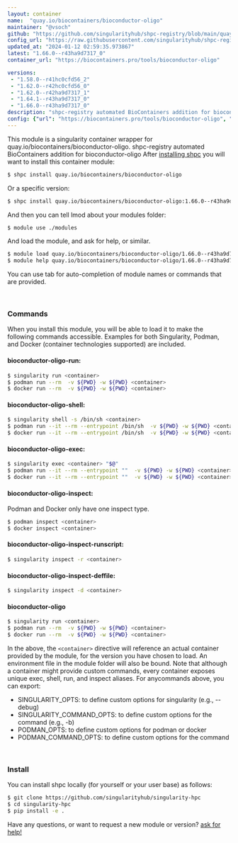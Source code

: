 ```yaml
---
layout: container
name:  "quay.io/biocontainers/bioconductor-oligo"
maintainer: "@vsoch"
github: "https://github.com/singularityhub/shpc-registry/blob/main/quay.io/biocontainers/bioconductor-oligo/container.yaml"
config_url: "https://raw.githubusercontent.com/singularityhub/shpc-registry/main/quay.io/biocontainers/bioconductor-oligo/container.yaml"
updated_at: "2024-01-12 02:59:35.973867"
latest: "1.66.0--r43ha9d7317_0"
container_url: "https://biocontainers.pro/tools/bioconductor-oligo"

versions:
 - "1.58.0--r41hc0cfd56_2"
 - "1.62.0--r42hc0cfd56_0"
 - "1.62.0--r42ha9d7317_1"
 - "1.64.1--r43ha9d7317_0"
 - "1.66.0--r43ha9d7317_0"
description: "shpc-registry automated BioContainers addition for bioconductor-oligo"
config: {"url": "https://biocontainers.pro/tools/bioconductor-oligo", "maintainer": "@vsoch", "description": "shpc-registry automated BioContainers addition for bioconductor-oligo", "latest": {"1.66.0--r43ha9d7317_0": "sha256:53877d8a3c97b493de32af5f87ecd0e56eead8a93edba85b2ea9dc4e8cad2841"}, "tags": {"1.58.0--r41hc0cfd56_2": "sha256:16cbc6cd7914d0b9e33c3de46e849cd37a6d1fe28f7f563d87ea7e211170be40", "1.62.0--r42hc0cfd56_0": "sha256:2f368d7d2c8c62ca2442be07f61ca9fa5aa346a8757799fe9abe0a5f451ddb76", "1.62.0--r42ha9d7317_1": "sha256:beabac364a6fb0994141f72db4e4ee129ebece1526ea8af646046ee2690d9413", "1.64.1--r43ha9d7317_0": "sha256:e1925e75e0bd19393acfa8caedecc39b91cdfefcce14ab3c8bdf7093857debfb", "1.66.0--r43ha9d7317_0": "sha256:53877d8a3c97b493de32af5f87ecd0e56eead8a93edba85b2ea9dc4e8cad2841"}, "docker": "quay.io/biocontainers/bioconductor-oligo"}
---
```


This module is a singularity container wrapper for quay.io/biocontainers/bioconductor-oligo.
shpc-registry automated BioContainers addition for bioconductor-oligo
After [installing shpc](#install) you will want to install this container module:


```bash
$ shpc install quay.io/biocontainers/bioconductor-oligo
```

Or a specific version:

```bash
$ shpc install quay.io/biocontainers/bioconductor-oligo:1.66.0--r43ha9d7317_0
```

And then you can tell lmod about your modules folder:

```bash
$ module use ./modules
```

And load the module, and ask for help, or similar.

```bash
$ module load quay.io/biocontainers/bioconductor-oligo/1.66.0--r43ha9d7317_0
$ module help quay.io/biocontainers/bioconductor-oligo/1.66.0--r43ha9d7317_0
```

You can use tab for auto-completion of module names or commands that are provided.

<br>

### Commands

When you install this module, you will be able to load it to make the following commands accessible.
Examples for both Singularity, Podman, and Docker (container technologies supported) are included.

#### bioconductor-oligo-run:

```bash
$ singularity run <container>
$ podman run --rm  -v ${PWD} -w ${PWD} <container>
$ docker run --rm  -v ${PWD} -w ${PWD} <container>
```

#### bioconductor-oligo-shell:

```bash
$ singularity shell -s /bin/sh <container>
$ podman run --it --rm --entrypoint /bin/sh  -v ${PWD} -w ${PWD} <container>
$ docker run --it --rm --entrypoint /bin/sh  -v ${PWD} -w ${PWD} <container>
```

#### bioconductor-oligo-exec:

```bash
$ singularity exec <container> "$@"
$ podman run --it --rm --entrypoint ""  -v ${PWD} -w ${PWD} <container> "$@"
$ docker run --it --rm --entrypoint ""  -v ${PWD} -w ${PWD} <container> "$@"
```

#### bioconductor-oligo-inspect:

Podman and Docker only have one inspect type.

```bash
$ podman inspect <container>
$ docker inspect <container>
```

#### bioconductor-oligo-inspect-runscript:

```bash
$ singularity inspect -r <container>
```

#### bioconductor-oligo-inspect-deffile:

```bash
$ singularity inspect -d <container>
```



#### bioconductor-oligo

```bash
$ singularity run <container>
$ podman run --rm  -v ${PWD} -w ${PWD} <container>
$ docker run --rm  -v ${PWD} -w ${PWD} <container>
```


In the above, the `<container>` directive will reference an actual container provided
by the module, for the version you have chosen to load. An environment file in the
module folder will also be bound. Note that although a container
might provide custom commands, every container exposes unique exec, shell, run, and
inspect aliases. For anycommands above, you can export:

 - SINGULARITY_OPTS: to define custom options for singularity (e.g., --debug)
 - SINGULARITY_COMMAND_OPTS: to define custom options for the command (e.g., -b)
 - PODMAN_OPTS: to define custom options for podman or docker
 - PODMAN_COMMAND_OPTS: to define custom options for the command

<br>

### Install

You can install shpc locally (for yourself or your user base) as follows:

```bash
$ git clone https://github.com/singularityhub/singularity-hpc
$ cd singularity-hpc
$ pip install -e .
```

Have any questions, or want to request a new module or version? [ask for help!](https://github.com/singularityhub/singularity-hpc/issues)